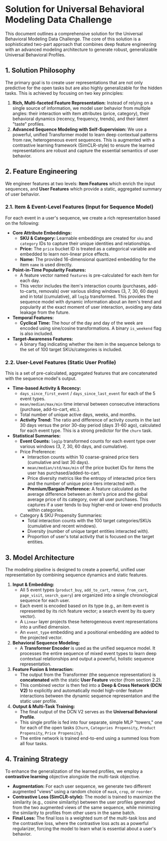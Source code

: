 # Solution for Universal Behavioral Modeling Data Challenge

This document outlines a comprehensive solution for the Universal Behavioral Modeling Data Challenge. The core of this solution is a sophisticated two-part approach that combines deep feature engineering with an advanced modeling architecture to generate robust, generalizable Universal Behavioral Profiles.

## 1. Solution Philosophy

The primary goal is to create user representations that are not only predictive for the open tasks but are also highly generalizable for the hidden tasks. This is achieved by focusing on two key principles:

1. **Rich, Multi-faceted Feature Representation:** Instead of relying on a single source of information, we model user behavior from multiple angles: their interaction with item attributes (price, category), their behavioral dynamics (recency, frequency, trends), and their latent "taste" profiles.
2. **Advanced Sequence Modeling with Self-Supervision:** We use a powerful, unified Transformer model to learn deep contextual patterns from raw, heterogeneous event sequences. This is augmented with a contrastive learning framework (SimCLR-style) to ensure the learned representations are robust and capture the essential semantics of user behavior.

## 2. Feature Engineering

We engineer features at two levels: **Item Features** which enrich the input sequences, and **User Features** which provide a static, aggregated summary of user behavior.

### 2.1. Item & Event-Level Features (Input for Sequence Model)

For each event in a user's sequence, we create a rich representation based on the following:

- **Core Attribute Embeddings:**
    - **SKU & Category:** Learnable embeddings are created for `sku` and `category` IDs to capture their unique identities and relationships.
    - **Price:** The `price` bucket ID is treated as a categorical variable and embedded to learn non-linear price effects.
    - **Name:** The provided 16-dimensional quantized embedding for the item `name` is used directly.
- **Point-in-Time Popularity Features:**
    - A feature vector named `features` is pre-calculated for each item for each day.
    - This vector includes the item's interaction counts (purchases, add-to-carts, removals) over various sliding windows (3, 7, 30, 60 days) and in total (cumulative), all `log1p` transformed. This provides the sequence model with dynamic information about an item's trend and popularity at the exact moment of user interaction, avoiding any data leakage from the future.
- **Temporal Features:**
    - **Cyclical Time:** The hour of the day and day of the week are encoded using sine/cosine transformations. A binary `is_weekend` flag is also included.
- **Target-Awareness Features:**
    - A binary flag indicating whether the item in the sequence belongs to the set of 100 target SKUs/categories is included.

### 2.2. User-Level Features (Static User Profile)

This is a set of pre-calculated, aggregated features that are concatenated with the sequence model's output.

- **Time-based Activity & Recency:**
    - `days_since_first_event` / `days_since_last_event` for each of the 5 event types.
    - `mean/median/max/min` time interval between consecutive interactions (purchase, add-to-cart, etc.).
    - Total number of unique active days, weeks, and months.
    - **Activity Trend:** The ratio and difference of activity counts in the last 30 days versus the prior 30-day period (days 31-60 ago), calculated for each event type. This is a strong predictor for the `churn` task.
- **Statistical Summaries:**
    - **Event Counts:** `log1p` transformed counts for each event type over various windows (3, 7, 30, 60 days, and cumulative).
    - Price Preference:
        - Interaction counts within 10 coarse-grained price tiers (cumulative and last 30 days).
        - `mean/median/std/max/min` of the price bucket IDs for items the user has purchased/added-to-cart.
        - Price diversity metrics like the entropy of interacted price tiers and the number of unique price tiers interacted with.
        - **Premium/Bargain Preference:** A feature calculated as the average difference between an item's price and the global average price of its category, over all user purchases. This captures if a user tends to buy higher-end or lower-end products within categories.
    - Category & SKU Propensity Summaries:
        - Total interaction counts with the 100 target categories/SKUs (cumulative and recent windows).
        - Diversity (number of unique target entities interacted with).
        - Proportion of user's total activity that is focused on the target entities.

## 3. Model Architecture

The modeling pipeline is designed to create a powerful, unified user representation by combining sequence dynamics and static features.

1. **Input & Embedding:**
    - All 5 event types (`product_buy`, `add_to_cart`, `remove_from_cart`, `page_visit`, `search_query`) are organized into a single chronological sequence for each user.
    - Each event is encoded based on its type (e.g., an item event is represented by its rich feature vector; a search event by its query vector).
    - A `Linear` layer projects these heterogeneous event representations into a unified dimension.
    - An `event_type` embedding and a positional embedding are added to the projected vector.
2. **Behavioral Sequence Modeling:**
    - A **Transformer Encoder** is used as the unified sequence model. It processes the entire sequence of mixed event types to learn deep contextual relationships and output a powerful, holistic sequence representation.
3. **Feature Fusion & Interaction:**
    - The output from the Transformer (the sequence representation) is **concatenated** with the static **User Feature** vector (from section 2.2).
    - This combined vector is then fed into a **Deep & Cross Network (DCN V2)** to explicitly and automatically model high-order feature interactions between the dynamic sequence representation and the static user profile.
4. **Output & Multi-Task Training:**
    - The final output of the DCN V2 serves as the **Universal Behavioral Profile**.
    - This single profile is fed into four separate, simple MLP "towers," one for each of the open tasks (`Churn`, `Categories Propensity`, `Product Propensity`, `Price Propensity`).
    - The entire network is trained end-to-end using a summed loss from all four tasks.

## 4. Training Strategy

To enhance the generalization of the learned profiles, we employ a **contrastive learning** objective alongside the multi-task objective.

- **Augmentation:** For each user sequence, we generate two different augmented "views" using a random choice of `mask`, `crop`, or `reorder`.
- **Contrastive Loss (SimCLR-style):** The model is trained to maximize the similarity (e.g., cosine similarity) between the user profiles generated from the two augmented views of the same sequence, while minimizing the similarity to profiles from other users in the same batch.
- **Final Loss:** The final loss is a weighted sum of the multi-task loss and the contrastive loss, where the contrastive loss acts as a powerful regularizer, forcing the model to learn what is essential about a user's behavior.
